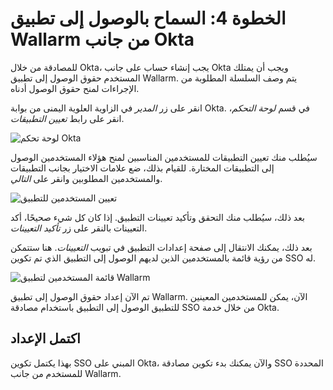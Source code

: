 # الخطوة 4: السماح بالوصول إلى تطبيق Wallarm من جانب Okta

[img-dashboard]:    ../../../../images/admin-guides/configuration-guides/sso/okta/okta-assign-app.png
[img-assignments]:  ../../../../images/admin-guides/configuration-guides/sso/okta/assignments.png
[img-user-list]:    ../../../../images/admin-guides/configuration-guides/sso/okta/user-list.png

[doc-use-user-auth]:   ../employ-user-auth.md 

للمصادقة من خلال Okta، يجب إنشاء حساب على جانب Okta ويجب أن يمتلك المستخدم حقوق الوصول إلى تطبيق Wallarm. يتم وصف السلسلة المطلوبة من الإجراءات لمنح حقوق الوصول أدناه.

انقر على زر *المدير* في الزاوية العلوية اليمنى من بوابة Okta. في قسم *لوحة التحكم*، انقر على رابط *تعيين التطبيقات*.

![لوحة تحكم Okta][img-dashboard]

سيُطلب منك تعيين التطبيقات للمستخدمين المناسبين لمنح هؤلاء المستخدمين الوصول إلى التطبيقات المختارة. للقيام بذلك، ضع علامات الاختيار بجانب التطبيقات والمستخدمين المطلوبين وانقر على *التالي*.

![تعيين المستخدمين للتطبيق][img-assignments]

بعد ذلك، سيُطلب منك التحقق وتأكيد تعيينات التطبيق. إذا كان كل شيء صحيحًا، أكد التعيينات بالنقر على زر *تأكيد التعيينات*.

بعد ذلك، يمكنك الانتقال إلى صفحة إعدادات التطبيق في تبويب *التعيينات*. هنا ستتمكن من رؤية قائمة بالمستخدمين الذين لديهم الوصول إلى التطبيق الذي تم تكوين SSO له.

![قائمة المستخدمين لتطبيق Wallarm][img-user-list]

تم الآن إعداد حقوق الوصول إلى تطبيق Wallarm. الآن، يمكن للمستخدمين المعينين للتطبيق الوصول إلى التطبيق باستخدام مصادقة SSO من خلال خدمة Okta.


## اكتمل الإعداد

بهذا يكتمل تكوين SSO المبني على Okta، والآن يمكنك بدء تكوين مصادقة SSO المحددة للمستخدم من جانب Wallarm.